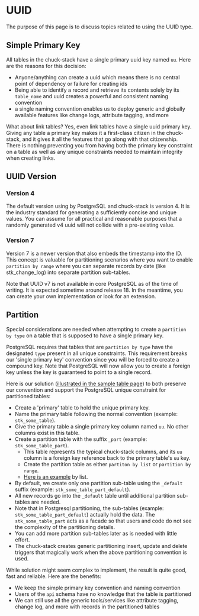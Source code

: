 # UUID

The purpose of this page is to discuss topics related to using the UUID type.

## Simple Primary Key

All tables in the chuck-stack have a single primary uuid key named `uu`. Here are the reasons for this decision:

- Anyone/anything can create a uuid which means there is no central point of dependency or failure for creating ids
- Being able to identify a record and retrieve its contents solely by its `table_name` and uuid creates a powerful and consistent naming convention
- a single naming convention enables us to deploy generic and globally available features like change logs, attribute tagging, and more

What about link tables? Yes, even link tables have a single uuid primary key. Giving any table a primary key makes it a first-class citizen in the chuck-stack, and it gives it all the features that go along with that citizenship. There is nothing preventing you from having both the primary key constraint on a table as well as any unique constraints needed to maintain integrity when creating links.

## UUID Version

### Version 4

The default version using by PostgreSQL and chuck-stack is version 4. It is the industry standard for generating a sufficiently concise and unique values. You can assume for all practical and reasonable purposes that a randomly generated v4 uuid will not collide with a pre-existing value.

### Version 7

Version 7 is a newer version that also embeds the timestamp into the ID. This concept is valuable for partitioning scenarios where you want to enable `partition by range` where you can separate records by date (like stk_change_log) into separate partition sub-tables.

Note that UUID v7 is not available in core PostgreSQL as of the time of writing. It is expected sometime around release 18. In the meantime, you can create your own implementation or look for an extension.

## Partition

Special considerations are needed when attempting to create a `partition by type` on a table that is supposed to have a single primary key. 

PostgreSQL requires that tables that are `partition by type` have the designated `type` present in all unique constraints. This requirement breaks our 'single primary key' convention since you will be forced to create a compound key. Note that PostgreSQL will now allow you to create a foreign key unless the key is guaranteed to point to a single record.

Here is our solution ([illustrated in the sample table page](./postgres-convention/sample-table-convention.md#partition-table-changes)) to both preserve our convention and support the PostgreSQL unique constraint for partitioned tables:

- Create a 'primary' table to hold the unique primary key.
- Name the primary table following the normal convention (example: `stk_some_table`).
- Give the primary table a single primary key column named `uu`. No other columns exist in this table.
- Create a partition table with the suffix `_part` (example: `stk_some_table_part`).
  - This table represents the typical chuck-stack columns, and its `uu` column is a foreign key reference back to the primary table's `uu` key.
  - Create the partition table as either `partiton by list` or `partition by range`.
  - [Here is an example](./postgres-convention/sample-table-convention.md#partition-table-changes) by list.
- By default, we create only one partition sub-table using the `_default` suffix (example: `stk_some_table_part_default`).
- All new records go into the `_default` table until additional partition sub-tables are needed.
- Note that in Postgresql partitioning, the sub-tables (example: `stk_some_table_part_default`) actually hold the data. The `stk_some_table_part` acts as a facade so that users and code do not see the complexity of the partitioning details.
- You can add more partition sub-tables later as is needed with little effort.
- The chuck-stack creates generic partitioning insert, update and delete triggers that magically work when the above partitioning convention is used.

While solution might seem complex to implement, the result is quite good, fast and reliable. Here are the benefits:

- We keep the simple primary key convention and naming convention
- Users of the `api` schema have no knowledge that the table is partitioned
- We can still use all the generic tools/services like attribute tagging, change log, and more with records in the partitioned tables
